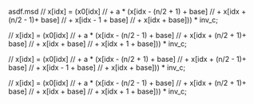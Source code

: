 asdf.msd
// x[idx] = (x0[idx] 
//   + a * (x[idx - (n/2 + 1) + base]
//   + x[idx + (n/2 - 1)+ base]
//   + x[idx - 1 + base]
//   + x[idx + base])) * inv_c;

// x[idx] = (x0[idx] 
//   + a * (x[idx - (n/2 - 1) + base]
//   + x[idx + (n/2 + 1)+ base]
//   + x[idx + base]
//   + x[idx + 1 + base])) * inv_c;

//  x[idx] = (x0[idx] 
//   + a * (x[idx - (n/2 + 1) + base]
//   + x[idx + (n/2 - 1)+ base]
//   + x[idx - 1 + base]
//   + x[idx + base])) * inv_c;

//  x[idx] = (x0[idx] 
//   + a * (x[idx - (n/2 - 1) + base]
//   + x[idx + (n/2 + 1)+ base]
//   + x[idx + base]
//   + x[idx + 1 + base])) * inv_c;